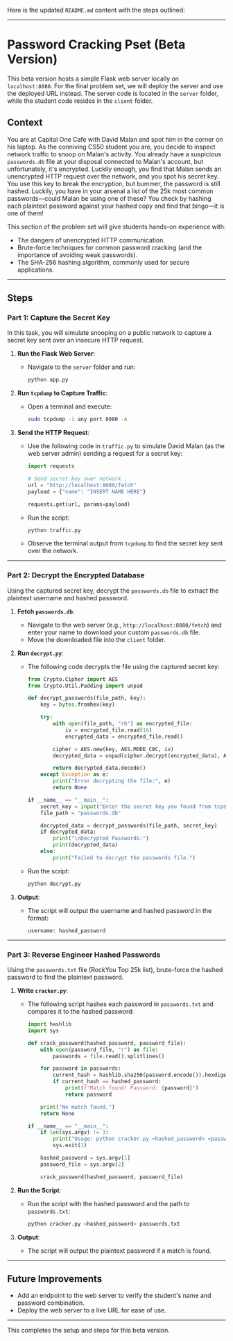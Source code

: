 Here is the updated `README.md` content with the steps outlined:

---

# **Password Cracking Pset (Beta Version)**

This beta version hosts a simple Flask web server locally on `localhost:8080`. For the final problem set, we will deploy the server and use the deployed URL instead. The server code is located in the `server` folder, while the student code resides in the `client` folder.

## **Context**
You are at Capital One Cafe with David Malan and spot him in the corner on his laptop. As the conniving CS50 student you are, you decide to inspect network traffic to snoop on Malan's activity. You already have a suspicious `passwords.db` file at your disposal connected to Malan's account, but unfortunately, it's encrypted. Luckily enough, you find that Malan sends an unencrypted HTTP request over the network, and you spot his secret key. You use this key to break the encryption, but bummer, the password is still hashed. Luckily, you have in your arsenal a list of the 25k most common passwords—could Malan be using one of these? You check by hashing each plaintext password against your hashed copy and find that bingo—it is one of them!

This section of the problem set will give students hands-on experience with:

- The dangers of unencrypted HTTP communication.
- Brute-force techniques for common password cracking (and the importance of avoiding weak passwords).
- The SHA-256 hashing algorithm, commonly used for secure applications.

---

## **Steps**

### **Part 1: Capture the Secret Key**
In this task, you will simulate snooping on a public network to capture a secret key sent over an insecure HTTP request.

1. **Run the Flask Web Server**:
   - Navigate to the `server` folder and run:
     ```bash
     python app.py
     ```

2. **Run `tcpdump` to Capture Traffic**:
   - Open a terminal and execute:
     ```bash
     sudo tcpdump -i any port 8080 -A
     ```

3. **Send the HTTP Request**:
   - Use the following code in `traffic.py` to simulate David Malan (as the web server admin) sending a request for a secret key:
     ```python
     import requests

     # Send secret key over network
     url = "http://localhost:8080/fetch"
     payload = {"name": "INSERT NAME HERE"}

     requests.get(url, params=payload)
     ```
   - Run the script:
     ```bash
     python traffic.py
     ```
   - Observe the terminal output from `tcpdump` to find the secret key sent over the network.

---

### **Part 2: Decrypt the Encrypted Database**
Using the captured secret key, decrypt the `passwords.db` file to extract the plaintext username and hashed password.

1. **Fetch `passwords.db`**:
   - Navigate to the web server (e.g., `http://localhost:8080/fetch`) and enter your name to download your custom `passwords.db` file. 
   - Move the downloaded file into the `client` folder.

2. **Run `decrypt.py`**:
   - The following code decrypts the file using the captured secret key:
     ```python
     from Crypto.Cipher import AES
     from Crypto.Util.Padding import unpad

     def decrypt_passwords(file_path, key):
         key = bytes.fromhex(key)

         try:
             with open(file_path, "rb") as encrypted_file:
                 iv = encrypted_file.read(16)
                 encrypted_data = encrypted_file.read()

             cipher = AES.new(key, AES.MODE_CBC, iv)
             decrypted_data = unpad(cipher.decrypt(encrypted_data), AES.block_size)

             return decrypted_data.decode()
         except Exception as e:
             print("Error decrypting the file:", e)
             return None

     if __name__ == "__main__":
         secret_key = input("Enter the secret key you found from tcpdump: ").strip()
         file_path = "passwords.db"

         decrypted_data = decrypt_passwords(file_path, secret_key)
         if decrypted_data:
             print("\nDecrypted Passwords:")
             print(decrypted_data)
         else:
             print("Failed to decrypt the passwords file.")
     ```
   - Run the script:
     ```bash
     python decrypt.py
     ```

3. **Output**:
   - The script will output the username and hashed password in the format: 
     ```
     username: hashed_password
     ```

---

### **Part 3: Reverse Engineer Hashed Passwords**
Using the `passwords.txt` file (RockYou Top 25k list), brute-force the hashed password to find the plaintext password.

1. **Write `cracker.py`**:
   - The following script hashes each password in `passwords.txt` and compares it to the hashed password:
     ```python
     import hashlib
     import sys

     def crack_password(hashed_password, password_file):
         with open(password_file, "r") as file:
             passwords = file.read().splitlines()

         for password in passwords:
             current_hash = hashlib.sha256(password.encode()).hexdigest()
             if current_hash == hashed_password:
                 print(f"Match found! Password: {password}")
                 return password

         print("No match found.")
         return None

     if __name__ == "__main__":
         if len(sys.argv) != 3:
             print("Usage: python cracker.py <hashed_password> <password_file>")
             sys.exit(1)

         hashed_password = sys.argv[1]
         password_file = sys.argv[2]

         crack_password(hashed_password, password_file)
     ```

2. **Run the Script**:
   - Run the script with the hashed password and the path to `passwords.txt`:
     ```bash
     python cracker.py <hashed_password> passwords.txt
     ```

3. **Output**:
   - The script will output the plaintext password if a match is found.

---

## **Future Improvements**
- Add an endpoint to the web server to verify the student's name and password combination.
- Deploy the web server to a live URL for ease of use.

--- 

This completes the setup and steps for this beta version.
